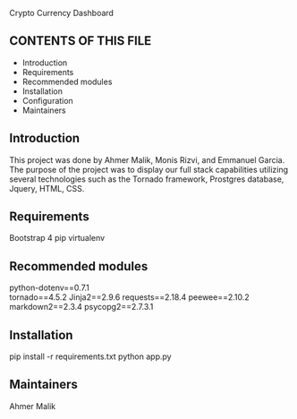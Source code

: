 Crypto Currency Dashboard


CONTENTS OF THIS FILE
---------------------
   
 * Introduction
 * Requirements
 * Recommended modules
 * Installation
 * Configuration
 * Maintainers
 
 
Introduction
------------
This project was done by Ahmer Malik, Monis Rizvi, and Emmanuel Garcia. The purpose
of the project was to display our full stack capabilities utilizing several technologies such as the Tornado framework, Prostgres database, Jquery, HTML, CSS.


Requirements
------------
Bootstrap 4
pip
virtualenv


Recommended modules
-------------------
python-dotenv==0.7.1  <br>
tornado==4.5.2
Jinja2==2.9.6
requests==2.18.4
peewee==2.10.2
markdown2==2.3.4
psycopg2==2.7.3.1

 
Installation
------------
pip install -r requirements.txt
python app.py


Maintainers
-----------
Ahmer Malik
